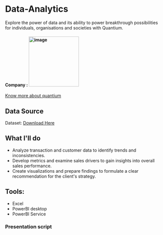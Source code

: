 # Data-Analytics
Explore the power of data and its ability to power breakthrough possibilities for individuals, organisations and societies with Quantium.


#### Company : <img width="163" alt="image" src="https://github.com/Suifengyuan78/Data-Analytics/assets/167149285/596a1013-ed24-4f0a-8d9e-9975630da463">
[Know more about quantium](https://quantium.com/)


## Data Source
Dataset: [Download Here]( )

## What I'll do
- Analyze transaction and customer data to identify trends and inconsistencies. 
- Develop metrics and examine sales drivers to gain insights into overall sales performance. 
- Create visualizations and prepare findings to formulate a clear recommendation for the client's strategy.


## Tools: 
- Excel
- PowerBI desktop
- PowerBI Service


### Presentation script
